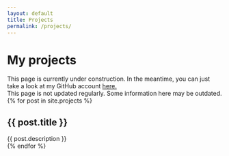 ```yaml
---
layout: default
title: Projects
permalink: /projects/
---
```

<h1>My projects</h1>

<div class="alert alert-info">This page is currently under construction. In the meantime, you can just take a look at my GitHub account <a href="https://github.com/tangalbert919">here.</a></div>
<div class="alert alert-warning">This page is not updated regularly. Some information here may be outdated.</div>
<div class="row">
    {% for post in site.projects %}
    <div class="col-xs-12 col-md-6" id="post">
        <h2>{{ post.title }}</h2>
        <a href="{{ post.url }}"><span class="link-spanner"></span></a>
        {{ post.description }}
    </div>
    {% endfor %}
</div>

